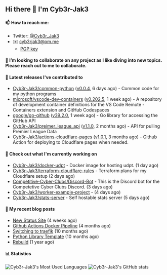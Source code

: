 ## Hi there 👋 I'm Cyb3r-Jak3

#### 📫 How to reach me:
  - Twitter: [@Cyb3r_Jak3](https://twitter.com/Cyb3r_Jak3)
  - ✉️ cyb3rjak3@pm.me
    - [PGP key](https://gist.githubusercontent.com/Cyb3r-Jak3/d1068b61b50239b171faf018a0269f67/raw/b876db002e6b0630795382c0b9134771ffa5fe3a/cyb3rjak3@pm.me.asc)


#### 👯 I’m looking to collaborate on any project as I like diving into new topics. Please reach out to me to collaborate.


#### 🔭 Latest releases I've contributed to

- [Cyb3r-Jak3/common-python](https://github.com/Cyb3r-Jak3/common-python) ([v0.0.4](https://github.com/Cyb3r-Jak3/common-python/releases/tag/v0.0.4), 6 days ago) - Common code for my python programs
- [microsoft/vscode-dev-containers](https://github.com/microsoft/vscode-dev-containers) ([v0.202.5](https://github.com/microsoft/vscode-dev-containers/releases/tag/v0.202.5), 1 week ago) - A repository of development container definitions for the VS Code Remote - Containers extension and GitHub Codespaces
- [google/go-github](https://github.com/google/go-github) ([v39.2.0](https://github.com/google/go-github/releases/tag/v39.2.0), 1 week ago) - Go library for accessing the GitHub API
- [Cyb3r-Jak3/preimer_league_api](https://github.com/Cyb3r-Jak3/preimer_league_api) ([v1.1.0](https://github.com/Cyb3r-Jak3/preimer_league_api/releases/tag/v1.1.0), 2 months ago) - API for pulling Premier League Data
- [Cyb3r-Jak3/actions-cloudflare-pages](https://github.com/Cyb3r-Jak3/actions-cloudflare-pages) ([v1.0.1](https://github.com/Cyb3r-Jak3/actions-cloudflare-pages/releases/tag/v1.0.1), 3 months ago) - Github Action for deploying to Cloudflare pages when needed.

#### 👷 Check out what I'm currently working on

- [Cyb3r-Jak3/docker-udpt](https://github.com/Cyb3r-Jak3/docker-udpt) - Docker image for hosting udpt. (1 day ago)
- [Cyb3r-Jak3/terraform-cloudflare-rules](https://github.com/Cyb3r-Jak3/terraform-cloudflare-rules) - Terraform plans for my Cloudflare setup (2 days ago)
- [Competitive-Cyber-Clubs/Discord-Bot](https://github.com/Competitive-Cyber-Clubs/Discord-Bot) - This is the Discord bot for the Competetive Cyber Clubs Discord. (3 days ago)
- [Cyb3r-Jak3/worker-example-project](https://github.com/Cyb3r-Jak3/worker-example-project) -  (4 days ago)
- [Cyb3r-Jak3/stats-server](https://github.com/Cyb3r-Jak3/stats-server) - Self hostable stats server (5 days ago)

#### 📜 My recent blog posts

- [New Status Site](https://blog.jwhite.network/New-Status-Site/) (4 weeks ago)
- [Github Actions Docker Pipeline](https://blog.jwhite.network/Github-Action-Docker/) (4 months ago)
- [Switching to traefik](https://blog.jwhite.network/Traefik/) (10 months ago)
- [Python Library Template](https://blog.jwhite.network/Python-Template/) (10 months ago)
- [Rebuild](https://blog.jwhite.network/Rebuild/) (1 year ago)


#### 📊 Statistics
![Cyb3r-Jak3's Most Used Languages](https://github-readme-stats.vercel.app/api/top-langs/?username=Cyb3r-Jak3&theme=cobalt&hide=css,html,scss)
![Cyb3r-Jak3's GitHub stats](https://github-readme-stats.vercel.app/api?username=Cyb3r-Jak3&count_private=true&show_icons=true&theme=cobalt&line_height=40)
